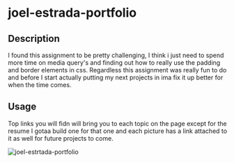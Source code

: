 # joel-estrada-portfolio

## Description
 I found this assignment to be pretty challenging, I think i just need to spend more time on media query's and finding out how to really use the padding and border elements in css. Regardless this assignment was really fun to do and before I start actually putting my next projects in ima fix it up better for when the time comes.

 ## Usage
  Top links you will fidn will bring you to each topic on the page except for the resume I gotaa build one for that one and each picture has a link attached to it as well for future projects to come.

  ![joel-estrtada-portfolio](assets/imgs/_Users_joeljazzhands_Desktop_joel-estrada-portfolio_index.html.png)
